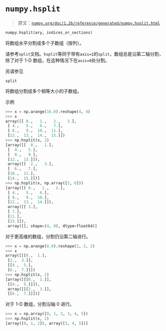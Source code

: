 # `numpy.hsplit`

> 原文：[`numpy.org/doc/1.26/reference/generated/numpy.hsplit.html`](https://numpy.org/doc/1.26/reference/generated/numpy.hsplit.html)

```py
numpy.hsplit(ary, indices_or_sections)
```

将数组水平分割成多个子数组（按列）。

请参考`split`文档。`hsplit`等同于带有`axis=1`的`split`，数组总是沿第二轴分割，除了对于 1-D 数组，在这种情况下在`axis=0`处分割。

另请参见

`split`

将数组分割成多个相等大小的子数组。

示例

```py
>>> x = np.arange(16.0).reshape(4, 4)
>>> x
array([[ 0.,   1.,   2.,   3.],
 [ 4.,   5.,   6.,   7.],
 [ 8.,   9.,  10.,  11.],
 [12.,  13.,  14.,  15.]])
>>> np.hsplit(x, 2)
[array([[  0.,   1.],
 [  4.,   5.],
 [  8.,   9.],
 [12.,  13.]]),
 array([[  2.,   3.],
 [  6.,   7.],
 [10.,  11.],
 [14.,  15.]])]
>>> np.hsplit(x, np.array([3, 6]))
[array([[ 0.,   1.,   2.],
 [ 4.,   5.,   6.],
 [ 8.,   9.,  10.],
 [12.,  13.,  14.]]),
 array([[ 3.],
 [ 7.],
 [11.],
 [15.]]),
 array([], shape=(4, 0), dtype=float64)] 
```

对于更高维的数组，分割仍沿第二轴进行。

```py
>>> x = np.arange(8.0).reshape(2, 2, 2)
>>> x
array([[[0.,  1.],
 [2.,  3.]],
 [[4.,  5.],
 [6.,  7.]]])
>>> np.hsplit(x, 2)
[array([[[0.,  1.]],
 [[4.,  5.]]]),
 array([[[2.,  3.]],
 [[6.,  7.]]])] 
```

对于 1-D 数组，分割沿轴 0 进行。

```py
>>> x = np.array([0, 1, 2, 3, 4, 5])
>>> np.hsplit(x, 2)
[array([0, 1, 2]), array([3, 4, 5])] 
```
